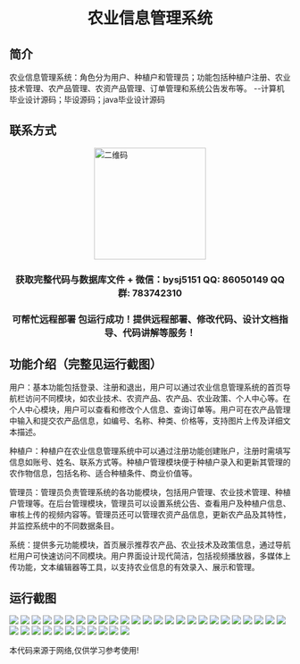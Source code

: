 <p><h1 align="center">农业信息管理系统</h1></p>

## 简介
农业信息管理系统：角色分为用户、种植户和管理员；功能包括种植户注册、农业技术管理、农产品管理、农资产品管理、订单管理和系统公告发布等。    --计算机毕业设计源码；毕设源码；java毕业设计源码


## 联系方式
<img src="https://bs-1329754181.cos.ap-shanghai.myqcloud.com/wx.jpg" alt="二维码" style="display: block; margin: 0 auto;" width="200px">
<p><h3 align="center">获取完整代码与数据库文件 + 微信：bysj5151 QQ: 86050149 QQ群: 783742310</h3></p>
<p><h3 align="center">可帮忙远程部署 包运行成功！提供远程部署、修改代码、设计文档指导、代码讲解等服务！</h3></p>

## 功能介绍（完整见运行截图）
用户：基本功能包括登录、注册和退出，用户可以通过农业信息管理系统的首页导航栏访问不同模块，如农业技术、农资产品、农产品、农业政策、个人中心等。在个人中心模块，用户可以查看和修改个人信息、查询订单等。用户可在农产品管理中输入和提交农产品信息，如编号、名称、种类、价格等，支持图片上传及详细文本描述。

种植户：种植户在农业信息管理系统中可以通过注册功能创建账户，注册时需填写信息如账号、姓名、联系方式等。种植户管理模块便于种植户录入和更新其管理的农作物信息，包括名称、适合种植条件、商业价值等。

管理员：管理员负责管理系统的各功能模块，包括用户管理、农业技术管理、种植户管理等。在后台管理模块，管理员可以设置系统公告、查看用户及种植户信息、审核上传的视频内容等。管理员还可以管理农资产品信息，更新农产品及其特性，并监控系统中的不同数据条目。

系统：提供多元功能模块，首页展示推荐农产品、农业技术及政策信息，通过导航栏用户可快速访问不同模块。用户界面设计现代简洁，包括视频播放器，多媒体上传功能，文本编辑器等工具，以支持农业信息的有效录入、展示和管理。


## 运行截图
![](https://bs-1329754181.cos.ap-shanghai.myqcloud.com/ssm/AgricultureInformationManagementSystem1/img/001.jpg)
![](https://bs-1329754181.cos.ap-shanghai.myqcloud.com/ssm/AgricultureInformationManagementSystem1/img/002.jpg)
![](https://bs-1329754181.cos.ap-shanghai.myqcloud.com/ssm/AgricultureInformationManagementSystem1/img/003.jpg)
![](https://bs-1329754181.cos.ap-shanghai.myqcloud.com/ssm/AgricultureInformationManagementSystem1/img/004.jpg)
![](https://bs-1329754181.cos.ap-shanghai.myqcloud.com/ssm/AgricultureInformationManagementSystem1/img/005.jpg)
![](https://bs-1329754181.cos.ap-shanghai.myqcloud.com/ssm/AgricultureInformationManagementSystem1/img/006.jpg)
![](https://bs-1329754181.cos.ap-shanghai.myqcloud.com/ssm/AgricultureInformationManagementSystem1/img/007.jpg)
![](https://bs-1329754181.cos.ap-shanghai.myqcloud.com/ssm/AgricultureInformationManagementSystem1/img/008.jpg)
![](https://bs-1329754181.cos.ap-shanghai.myqcloud.com/ssm/AgricultureInformationManagementSystem1/img/009.jpg)
![](https://bs-1329754181.cos.ap-shanghai.myqcloud.com/ssm/AgricultureInformationManagementSystem1/img/010.jpg)
![](https://bs-1329754181.cos.ap-shanghai.myqcloud.com/ssm/AgricultureInformationManagementSystem1/img/011.jpg)
![](https://bs-1329754181.cos.ap-shanghai.myqcloud.com/ssm/AgricultureInformationManagementSystem1/img/012.jpg)
![](https://bs-1329754181.cos.ap-shanghai.myqcloud.com/ssm/AgricultureInformationManagementSystem1/img/013.jpg)
![](https://bs-1329754181.cos.ap-shanghai.myqcloud.com/ssm/AgricultureInformationManagementSystem1/img/014.jpg)
![](https://bs-1329754181.cos.ap-shanghai.myqcloud.com/ssm/AgricultureInformationManagementSystem1/img/015.jpg)
![](https://bs-1329754181.cos.ap-shanghai.myqcloud.com/ssm/AgricultureInformationManagementSystem1/img/016.jpg)
![](https://bs-1329754181.cos.ap-shanghai.myqcloud.com/ssm/AgricultureInformationManagementSystem1/img/017.jpg)
![](https://bs-1329754181.cos.ap-shanghai.myqcloud.com/ssm/AgricultureInformationManagementSystem1/img/018.jpg)
![](https://bs-1329754181.cos.ap-shanghai.myqcloud.com/ssm/AgricultureInformationManagementSystem1/img/019.jpg)
![](https://bs-1329754181.cos.ap-shanghai.myqcloud.com/ssm/AgricultureInformationManagementSystem1/img/020.jpg)
![](https://bs-1329754181.cos.ap-shanghai.myqcloud.com/ssm/AgricultureInformationManagementSystem1/img/021.jpg)
![](https://bs-1329754181.cos.ap-shanghai.myqcloud.com/ssm/AgricultureInformationManagementSystem1/img/022.jpg)
![](https://bs-1329754181.cos.ap-shanghai.myqcloud.com/ssm/AgricultureInformationManagementSystem1/img/023.jpg)
![](https://bs-1329754181.cos.ap-shanghai.myqcloud.com/ssm/AgricultureInformationManagementSystem1/img/024.jpg)
![](https://bs-1329754181.cos.ap-shanghai.myqcloud.com/ssm/AgricultureInformationManagementSystem1/img/025.jpg)
![](https://bs-1329754181.cos.ap-shanghai.myqcloud.com/ssm/AgricultureInformationManagementSystem1/img/026.jpg)
![](https://bs-1329754181.cos.ap-shanghai.myqcloud.com/ssm/AgricultureInformationManagementSystem1/img/027.jpg)
![](https://bs-1329754181.cos.ap-shanghai.myqcloud.com/ssm/AgricultureInformationManagementSystem1/img/028.jpg)
![](https://bs-1329754181.cos.ap-shanghai.myqcloud.com/ssm/AgricultureInformationManagementSystem1/img/029.jpg)
![](https://bs-1329754181.cos.ap-shanghai.myqcloud.com/ssm/AgricultureInformationManagementSystem1/img/030.jpg)
![](https://bs-1329754181.cos.ap-shanghai.myqcloud.com/ssm/AgricultureInformationManagementSystem1/img/031.jpg)
![](https://bs-1329754181.cos.ap-shanghai.myqcloud.com/ssm/AgricultureInformationManagementSystem1/img/032.jpg)
![](https://bs-1329754181.cos.ap-shanghai.myqcloud.com/ssm/AgricultureInformationManagementSystem1/img/033.jpg)
![](https://bs-1329754181.cos.ap-shanghai.myqcloud.com/ssm/AgricultureInformationManagementSystem1/img/034.jpg)
![](https://bs-1329754181.cos.ap-shanghai.myqcloud.com/ssm/AgricultureInformationManagementSystem1/img/035.jpg)
![](https://bs-1329754181.cos.ap-shanghai.myqcloud.com/ssm/AgricultureInformationManagementSystem1/img/036.jpg)

<p>本代码来源于网络,仅供学习参考使用!</p>

